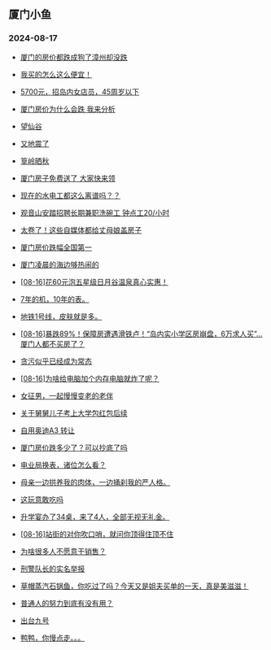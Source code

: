 ## 厦门小鱼 
### 2024-08-17

+ [厦门的房价都跌成狗了漳州却没跌](http://bbs.xmfish.com/read-htm-tid-18232565.html)

+ [我买的怎么这么便宜！](http://bbs.xmfish.com/read-htm-tid-18232458.html)

+ [5700元，招岛内女店员，45周岁以下](http://bbs.xmfish.com/read-htm-tid-18232543.html)

+ [厦门房价为什么会跌 我来分析](http://bbs.xmfish.com/read-htm-tid-18232408.html)

+ [望仙谷](http://bbs.xmfish.com/read-htm-tid-18232405.html)

+ [又地震了](http://bbs.xmfish.com/read-htm-tid-18232404.html)

+ [篁岭晒秋](http://bbs.xmfish.com/read-htm-tid-18232403.html)

+ [厦门房子免费送了 大家快来领](http://bbs.xmfish.com/read-htm-tid-18232562.html)

+ [现在的水电工都这么离谱吗？？](http://bbs.xmfish.com/read-htm-tid-18232607.html)

+ [观音山安踏招聘长期兼职洗碗工 钟点工20/小时](http://bbs.xmfish.com/read-htm-tid-18232577.html)

+ [太卷了！这些自媒体都给丈母娘盖房子](http://bbs.xmfish.com/read-htm-tid-18232611.html)

+ [厦门房价跌幅全国第一](http://bbs.xmfish.com/read-htm-tid-18232644.html)

+ [厦门凌晨的海边够热闹的](http://bbs.xmfish.com/read-htm-tid-18232642.html)

+ [[08-16]花60元泡五星级日月谷温泉真心实惠！](http://bbs.xmfish.com/read-htm-tid-18232675.html)

+ [7年的机，10年的表。](http://bbs.xmfish.com/read-htm-tid-18232524.html)

+ [地铁1号线，皮肤就是多。](http://bbs.xmfish.com/read-htm-tid-18232628.html)

+ [[08-16]暴跌89%！保障房遭遇滑铁卢！“岛内实小学区房崩盘，6万求人买”…厦门人都不买房了？](http://bbs.xmfish.com/read-htm-tid-18232715.html)

+ [贪污似乎已经成为常态](http://bbs.xmfish.com/read-htm-tid-18232767.html)

+ [[08-16]为啥给电脑加个内存电脑就炸了呢？](http://bbs.xmfish.com/read-htm-tid-18232672.html)

+ [女征男，一起慢慢变老的老伴](http://bbs.xmfish.com/read-htm-tid-18232676.html)

+ [关于舅舅儿子考上大学包红包后续](http://bbs.xmfish.com/read-htm-tid-18232796.html)

+ [自用奥迪A3 转让](http://bbs.xmfish.com/read-htm-tid-18232757.html)

+ [厦门房价跌多少了？可以抄底了吗](http://bbs.xmfish.com/read-htm-tid-18232755.html)

+ [电业局换表，诸位怎么看？](http://bbs.xmfish.com/read-htm-tid-18232720.html)

+ [母亲一边拱养我的肉体，一边捅刹我的严人格。](http://bbs.xmfish.com/read-htm-tid-18232790.html)

+ [这玩意敢吃吗](http://bbs.xmfish.com/read-htm-tid-18232792.html)

+ [升学宴办了34桌，来了4人，全部无视无礼金。](http://bbs.xmfish.com/read-htm-tid-18232952.html)

+ [[08-16]站街的对你吹口哨，就问你顶得住顶不住](http://bbs.xmfish.com/read-htm-tid-18232849.html)

+ [为啥很多人不愿意干销售？](http://bbs.xmfish.com/read-htm-tid-18232777.html)

+ [刑警队长的实名举报](http://bbs.xmfish.com/read-htm-tid-18232764.html)

+ [草帽蒸汽石锅鱼，你吃过了吗？今天又是姐夫买单的一天，真是美滋滋！](http://bbs.xmfish.com/read-htm-tid-18232818.html)

+ [普通人的努力到底有没有用？](http://bbs.xmfish.com/read-htm-tid-18232826.html)

+ [出台九号](http://bbs.xmfish.com/read-htm-tid-18232795.html)

+ [鸭鸭，你慢点走。。。](http://bbs.xmfish.com/read-htm-tid-18232828.html)

